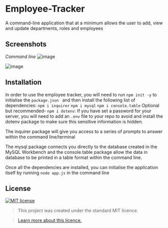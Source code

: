 # Employee-Tracker
A command-line application that at a minimum allows the user to  add, view and update departments, roles and employees   

## Screenshots
*Command line*
![image]()

![image]()

## Installation
In order to use the employee tracker, you will need to run `npm init -y` to initialise the `package.json ` and then install the following list of dependencies:
`npm i inquirer`
`npm i mysql`
`npm i console.table`
Optional but recommended- `npm i dotenv`:  If you have set a password for your server, you will need to add an `.env` file to your repo to avoid and install the dotenv package to make sure this sensitive information is hidden. 

The inquirer package will give you access to a series of prompts to answer within the command line/terminal 

The mysql package connects you directly to the database created in the MySQL Workbench and the console.table package allow the data in database to be printed in a table format within the command line. 

Once all the dependencies are installed, you can initialise the application itself by running `node app.js` in the command line

<!-- ## Test
You will need install jest in order to test the apps. To do this, you neeed to run `npm install --save-dev jest` and write 'jest' in the test property within the package.json.

Once jest is installed, run `npm run test` in your command line to check if tests pass or not. 

## Usage 

![TeamProfileGeneratorSpeedUpComp](https://user-images.githubusercontent.com/74797740/109427845-1ebede00-79ec-11eb-8539-a796572718f6.gif)


*Please see the video walkthrough for this application below*

[Google Drive Link to video walkthrough](https://drive.google.com/file/d/10iobRitOcP7DmR6Hh00mCIL196Ea_wcB/view?usp=sharing)

After running `node index.js` within the command line, the inquirer package will prompt users to answer a series of questions based on their team. 

The application takes in the user's reponses and populates the input fields of the its corresponding HTML element.  For example,`${data.github}` is populated with the Engineer's github username

The actual HTML page is then generated by using `fs.writeFile`. You can see the sample HTML page created in the `dist` folder of this repository. 

Using the `fs.appendFile` method, a card if generated for each team member when the app is run and these cards append to the body of the HTML page. 

## Final Product
The generated HTML file should contain the following:

    - Navbar with team name
    - Generates a card for each team member with their name, their role and id
    - Manager should also have an office number
    - Engineer should have a github username
    - Intern should also a school name -->

## License
[![MIT license](https://img.shields.io/badge/License-MIT-blue.svg)](https://lbesson.mit-license.org/)

> This project was created under the standard MIT licence.

> [Learn more about this licence.](https://lbesson.mit-license.org/)
